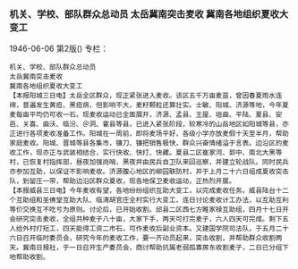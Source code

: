 ### 机关、学校、部队群众总动员  太岳冀南突击麦收  冀南各地组织夏收大变工

1946-06-06
第2版()
专栏：

    机关、学校、部队群众总动员
    太岳冀南突击麦收
    冀南各地组织夏收大变工
    【本报阳城三日电】太岳全区群众，现正紧张进入麦收。该区五千万亩麦苗，曾因春夏雨水连绵，普遍发生黄疸、黑疸病，但影响不大，麦籽颗粒还算壮实。士敏、阳城、济源等地，今年夏麦每亩平均仍可收一石。现麦收运动已全面展开，济源、孟县、王屋、垣曲、平陆、夏县、安邑、关喜、曲沃、临汾、＠洞、霍县等县，已进入紧张阶段，较寒冷的山岳地区如阳城等县，亦正进行各项麦收准备工作。阳城在一周前，即将麦场平好，各级小学亦放麦假十天至半月，帮助家庭麦收。阳城、晋城等县各集市，镰刀、镰把销售极快，群众兴奋情绪溢于言表。边沿区的麦收工作，现亦正与武装相结合，实行快收、快打、快藏。夏县二区崔家河、郭中、南北大黑等村，已恢复村指挥部，昼夜加强岗哨，黑夜并由民兵自卫队来回巡察，并建立轮战队。同时民兵亦参加互助，以保证不影响麦收。济源腹心地区的柳园联防村，并于上月二十六日组成夏收突击队，到留庄一带，帮助边沿区群众夏收，现各地保卫麦收运动，正热烈开展。
    【本报威县三日电】今年麦收有望，各地纷纷组织互助大变工，以完成麦收任务。威县陆台十二个互助组和圣佛堂互助大队、临清胡官庄全村实行大变工，连日讨论麦收计工办法，以互助互利等价交换互不吃亏为原则。讨论后，已开始收割。邱县二区西七方睢家禄互助组，四月十七日开会研究突击麦收，全组共种麦子八十亩，大家下手，两天可打完麦子，六人四天可完成。剩下五人给外村打短工，四天能得工资二市石，可作麦收后副业资本。又建国学院司法队，于五月二十六日召开临时委员会，研究今年的麦收工作，要一齐动员起来，突击收割，并帮助群众收割两天。冀南日报社，于一日召开生产委员会，商讨帮助抗属老弱孤寡房东收割麦子，二日已分组下地帮助收割。
